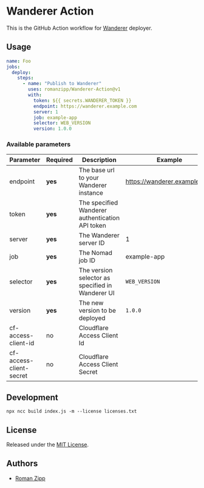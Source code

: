 # Wanderer Action

This is the GitHub Action workflow for [Wanderer](https://github.com/romanzipp/Wanderer) deployer.

## Usage

```yml
name: Foo
jobs:
  deploy:
    steps:
      - name: "Publish to Wanderer"
        uses: romanzipp/Wanderer-Action@v1
        with:
          token: ${{ secrets.WANDERER_TOKEN }}
          endpoint: https://wanderer.example.com
          server: 1
          job: example-app
          selector: WEB_VERSION
          version: 1.0.0

```

### Available parameters

| Parameter               | Required | Description                                      | Example                      |
|-------------------------|----------|--------------------------------------------------|------------------------------|
| endpoint                | **yes**  | The base url to your Wanderer instance           | https://wanderer.example.com |
| token                   | **yes**  | The specified Wanderer authentication API token  |                              |
| server                  | **yes**      | The Wanderer server ID                           | 1                            |
| job                     | **yes**      | The Nomad job ID                                 | example-app                  |
| selector                | **yes**      | The version selector as specified in Wanderer UI | `WEB_VERSION`                |
| version                 | **yes**      | The new version to be deployed                   | `1.0.0`                      |
| cf-access-client-id     | no       | Cloudflare Access Client Id                      |                              |
| cf-access-client-secret | no       | Cloudflare Access Client Secret                  |                              |

## Development

```
npx ncc build index.js -m --license licenses.txt
```

## License

Released under the [MIT License](LICENSE.md).

## Authors

- [Roman Zipp](https://github.com/romanzipp)
